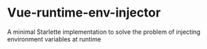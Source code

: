 # Vue-runtime-env-injector
A minimal Starlette implementation to solve the problem of injecting environment variables at runtime
